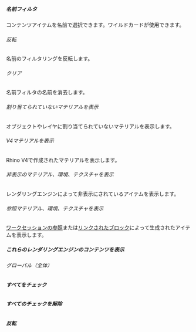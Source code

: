 

##### 名前フィルタ
コンテンツアイテムを名前で選択できます。ワイルドカードが使用できます。

###### 反転
名前のフィルタリングを反転します。

###### クリア
名前フィルタの名前を消去します。

###### 割り当てられていないマテリアルを表示
オブジェクトやレイヤに割り当てられていないマテリアルを表示します。

###### V4マテリアルを表示
Rhino V4で作成されたマテリアルを表示します。

###### 非表示のマテリアル、環境、テクスチャを表示
レンダリングエンジンによって非表示にされているアイテムを表示します。

###### 参照マテリアル、環境、テクスチャを表示
[ワークセッションの参照](worksession.html)または[リンクされたブロック](insert.html)によって生成されたアイテムを表示します。

##### これらのレンダリングエンジンのコンテンツを表示

###### グローバル（全体）

######  **すべてをチェック**

######  **すべてのチェックを解除**

###### **反転**
